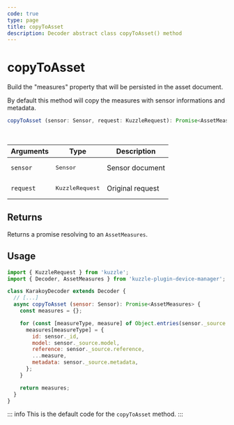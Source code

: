 ```yaml
---
code: true
type: page
title: copyToAsset
description: Decoder abstract class copyToAsset() method
---
```


# copyToAsset

Build the "measures" property that will be persisted in the asset document.

By default this method will copy the measures with sensor informations and metadata.

```ts
copyToAsset (sensor: Sensor, request: KuzzleRequest): Promise<AssetMeasures>
```

<br/>

| Arguments | Type                     | Description      |
|-----------|--------------------------|------------------|
| `sensor`  | <pre>Sensor</pre>        | Sensor document  |
| `request` | <pre>KuzzleRequest</pre> | Original request |

## Returns

Returns a promise resolving to an `AssetMeasures`.

## Usage


```js
import { KuzzleRequest } from 'kuzzle';
import { Decoder, AssetMeasures } from 'kuzzle-plugin-device-manager';

class KarakoyDecoder extends Decoder {
  // [...]
  async copyToAsset (sensor: Sensor): Promise<AssetMeasures> {
    const measures = {};

    for (const [measureType, measure] of Object.entries(sensor._source.measures)) {
      measures[measureType] = {
        id: sensor._id,
        model: sensor._source.model,
        reference: sensor._source.reference,
        ...measure,
        metadata: sensor._source.metadata,
      };
    }

    return measures;
  }
}
```

::: info
This is the default code for the `copyToAsset` method.
:::